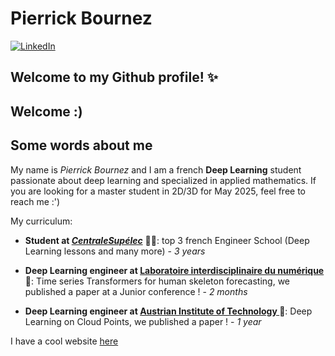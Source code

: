 #  Pierrick Bournez 
[![LinkedIn](https://img.shields.io/badge/My_LinkedIn-blue?style=for-the-badge&logo=linkedin&logoColor=white)](https://www.linkedin.com/in/pierrick-bournez/)



## Welcome to my Github profile! ✨

Welcome :) 
---

## Some words about me

My name is *Pierrick Bournez* and I am a french **Deep Learning** student passionate about deep learning and specialized in applied mathematics. 
If you are looking for a master student in 2D/3D for May 2025, feel free to reach me :') 



My curriculum:

- **Student at [*CentraleSupélec*](https://www.centralesupelec.fr/)** :man_student:: top 3 french Engineer School (Deep Learning lessons and many more) - *3 years*

- **Deep Learning engineer at [Laboratoire interdisciplinaire du numérique ](https://www.lisn.upsaclay.fr/)** 🧑: Time series Transformers for human skeleton forecasting, we published a paper at a Junior conference !   - *2 months*
- **Deep Learning engineer at [Austrian Institute of Technology ](https://www.ait.ac.at/en/)** 🧭: Deep Learning on Cloud Points, we published a paper !   - *1 year*

I have a cool website [here](https://gardiens.vercel.app/)
